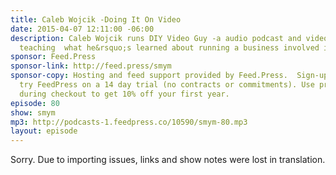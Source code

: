 ```yaml
---
title: Caleb Wojcik -Doing It On Video
date: 2015-04-07 12:11:00 -06:00
description: Caleb Wojcik runs DIY Video Guy -a audio podcast and video podcast show
  teaching  what he&rsquo;s learned about running a business involved in video production.
sponsor: Feed.Press
sponsor-link: http://feed.press/smym
sponsor-copy: Hosting and feed support provided by Feed.Press.  Sign-up today and
  try FeedPress on a 14 day trial (no contracts or commitments). Use promo code "smym"
  during checkout to get 10% off your first year.
episode: 80
show: smym
mp3: http://podcasts-1.feedpress.co/10590/smym-80.mp3
layout: episode
---
```


Sorry. Due to importing issues, links and show notes were lost in translation.
